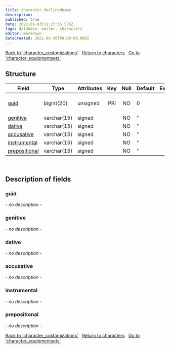 ```yaml
---
title: character_declinedname
description: 
published: true
date: 2022-01-03T11:27:55.576Z
tags: database, master, characters
editor: markdown
dateCreated: 2021-08-30T06:00:00.000Z
---
```


<a href="https://trinitycore.info/en/database/master/characters/character_customizations" class="mt-5 v-btn v-btn--depressed v-btn--flat v-btn--outlined theme--light v-size--default darkblue--text text--lighten-3"><span class="v-btn__content"><i aria-hidden="true" class="v-icon notranslate v-icon--left mdi mdi-arrow-left theme--light"></i><span>Back to 'character_customizations'</span></span></a>&nbsp;&nbsp;&nbsp;<a href="https://trinitycore.info/en/database/master/characters/home" class="mt-5 v-btn v-btn--depressed v-btn--flat v-btn--outlined theme--light v-size--default darkblue--text text--lighten-3"><span class="v-btn__content"><i aria-hidden="true" class="v-icon notranslate v-icon--left mdi mdi-home-outline theme--light"></i><span>Return to characters</span></span></a>&nbsp;&nbsp;&nbsp;<a href="https://trinitycore.info/en/database/master/characters/character_equipmentsets" class="mt-5 v-btn v-btn--depressed v-btn--flat v-btn--outlined theme--light v-size--default darkblue--text text--lighten-3"><span class="v-btn__content"><span>Go to 'character_equipmentsets'</span><i aria-hidden="true" class="v-icon notranslate v-icon--right mdi mdi-arrow-right theme--light"></i></span></a>

## Structure

| Field | Type | Attributes | Key | Null | Default | Extra | Comment |
| --- | --- | --- | :---: | :---: | --- | --- | --- |
| [guid](#guid) | bigint(20) | unsigned | PRI | NO | 0 |  | Global Unique Identifier |
| [genitive](#genitive) | varchar(15) | signed |  | NO | '' |  |  |
| [dative](#dative) | varchar(15) | signed |  | NO | '' |  |  |
| [accusative](#accusative) | varchar(15) | signed |  | NO | '' |  |  |
| [instrumental](#instrumental) | varchar(15) | signed |  | NO | '' |  |  |
| [prepositional](#prepositional) | varchar(15) | signed |  | NO | '' |  |  |
&nbsp;
## Description of fields

### guid
*- no description -*
&nbsp;

### genitive
*- no description -*
&nbsp;

### dative
*- no description -*
&nbsp;

### accusative
*- no description -*
&nbsp;

### instrumental
*- no description -*
&nbsp;

### prepositional
*- no description -*
&nbsp;

<a href="https://trinitycore.info/en/database/master/characters/character_customizations" class="mt-5 v-btn v-btn--depressed v-btn--flat v-btn--outlined theme--light v-size--default darkblue--text text--lighten-3"><span class="v-btn__content"><i aria-hidden="true" class="v-icon notranslate v-icon--left mdi mdi-arrow-left theme--light"></i><span>Back to 'character_customizations'</span></span></a>&nbsp;&nbsp;&nbsp;<a href="https://trinitycore.info/en/database/master/characters/home" class="mt-5 v-btn v-btn--depressed v-btn--flat v-btn--outlined theme--light v-size--default darkblue--text text--lighten-3"><span class="v-btn__content"><i aria-hidden="true" class="v-icon notranslate v-icon--left mdi mdi-home-outline theme--light"></i><span>Return to characters</span></span></a>&nbsp;&nbsp;&nbsp;<a href="https://trinitycore.info/en/database/master/characters/character_equipmentsets" class="mt-5 v-btn v-btn--depressed v-btn--flat v-btn--outlined theme--light v-size--default darkblue--text text--lighten-3"><span class="v-btn__content"><span>Go to 'character_equipmentsets'</span><i aria-hidden="true" class="v-icon notranslate v-icon--right mdi mdi-arrow-right theme--light"></i></span></a>


